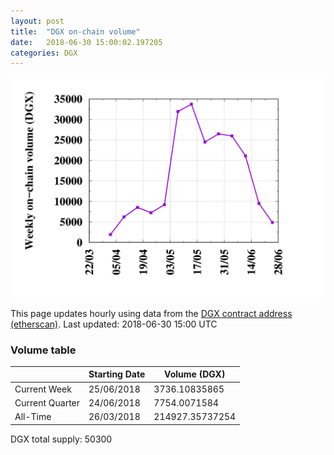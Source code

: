 ```yaml
---
layout: post
title:  "DGX on-chain volume"
date:   2018-06-30 15:00:02.197205
categories: DGX
---
```


![DGX volume graph](dgxvolume_scripts/out.png)


This page updates hourly using data from the [DGX contract address (etherscan)](https://etherscan.io/token/0x4f3afec4e5a3f2a6a1a411def7d7dfe50ee057bf). Last updated:
2018-06-30 15:00 UTC

### Volume table

| | Starting Date | Volume (DGX) 
--- | --- | ---
Current Week |25/06/2018|3736.10835865
Current Quarter |24/06/2018|7754.0071584
All-Time |26/03/2018|214927.35737254

DGX total supply: 50300
